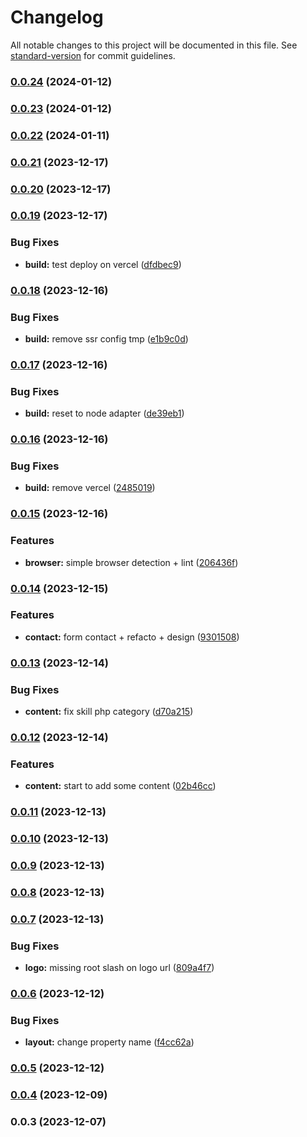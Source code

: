 # Changelog

All notable changes to this project will be documented in this file. See [standard-version](https://github.com/conventional-changelog/standard-version) for commit guidelines.

### [0.0.24](https://github.com/vincent-leclerc-dev/blog/compare/v0.0.23...v0.0.24) (2024-01-12)

### [0.0.23](https://github.com/vincent-leclerc-dev/blog/compare/v0.0.22...v0.0.23) (2024-01-12)

### [0.0.22](https://github.com/vincent-leclerc-dev/blog/compare/v0.0.21...v0.0.22) (2024-01-11)

### [0.0.21](https://github.com/vincent-leclerc-dev/blog/compare/v0.0.20...v0.0.21) (2023-12-17)

### [0.0.20](https://github.com/vincent-leclerc-dev/blog/compare/v0.0.19...v0.0.20) (2023-12-17)

### [0.0.19](https://github.com/vincent-leclerc-dev/blog/compare/v0.0.18...v0.0.19) (2023-12-17)


### Bug Fixes

* **build:** test deploy on vercel ([dfdbec9](https://github.com/vincent-leclerc-dev/blog/commit/dfdbec930e053637c8afef9c68169b88d74a204c))

### [0.0.18](https://github.com/vincent-leclerc-dev/blog/compare/v0.0.17...v0.0.18) (2023-12-16)


### Bug Fixes

* **build:** remove ssr config tmp ([e1b9c0d](https://github.com/vincent-leclerc-dev/blog/commit/e1b9c0dfcd2da76a533e82417c101d23d092bb50))

### [0.0.17](https://github.com/vincent-leclerc-dev/blog/compare/v0.0.16...v0.0.17) (2023-12-16)


### Bug Fixes

* **build:** reset to node adapter ([de39eb1](https://github.com/vincent-leclerc-dev/blog/commit/de39eb177435aec9938d93f098e39bd4755e1663))

### [0.0.16](https://github.com/vincent-leclerc-dev/blog/compare/v0.0.15...v0.0.16) (2023-12-16)


### Bug Fixes

* **build:** remove vercel ([2485019](https://github.com/vincent-leclerc-dev/blog/commit/2485019fe5fff97a57e765c7ca0715280cbb2b6a))

### [0.0.15](https://github.com/vincent-leclerc-dev/blog/compare/v0.0.14...v0.0.15) (2023-12-16)


### Features

* **browser:** simple browser detection + lint ([206436f](https://github.com/vincent-leclerc-dev/blog/commit/206436f58cf2bbe78ac9cf0340ee3434d73051d4))

### [0.0.14](https://github.com/vincent-leclerc-dev/blog/compare/v0.0.13...v0.0.14) (2023-12-15)


### Features

* **contact:** form contact + refacto + design ([9301508](https://github.com/vincent-leclerc-dev/blog/commit/9301508896521e12799b3035b3ba8ecfb5bddc0d))

### [0.0.13](https://github.com/vincent-leclerc-dev/blog/compare/v0.0.12...v0.0.13) (2023-12-14)


### Bug Fixes

* **content:** fix skill php category ([d70a215](https://github.com/vincent-leclerc-dev/blog/commit/d70a2153e81932b1e7cf856c8bf1391f568aec86))

### [0.0.12](https://github.com/vincent-leclerc-dev/blog/compare/v0.0.11...v0.0.12) (2023-12-14)


### Features

* **content:** start to add some content ([02b46cc](https://github.com/vincent-leclerc-dev/blog/commit/02b46ccae4060f90fcdb27b61c57cec522988a54))

### [0.0.11](https://github.com/vincent-leclerc-dev/blog/compare/v0.0.10...v0.0.11) (2023-12-13)

### [0.0.10](https://github.com/vincent-leclerc-dev/blog/compare/v0.0.9...v0.0.10) (2023-12-13)

### [0.0.9](https://github.com/vincent-leclerc-dev/blog/compare/v0.0.8...v0.0.9) (2023-12-13)

### [0.0.8](https://github.com/vincent-leclerc-dev/blog/compare/v0.0.7...v0.0.8) (2023-12-13)

### [0.0.7](https://github.com/vincent-leclerc-dev/blog/compare/v0.0.6...v0.0.7) (2023-12-13)


### Bug Fixes

* **logo:** missing root slash on logo url ([809a4f7](https://github.com/vincent-leclerc-dev/blog/commit/809a4f732a54e0c66b4f9533f2747aa7807b5136))

### [0.0.6](https://github.com/vincent-leclerc-dev/blog/compare/v0.0.5...v0.0.6) (2023-12-12)


### Bug Fixes

* **layout:** change property name ([f4cc62a](https://github.com/vincent-leclerc-dev/blog/commit/f4cc62a3f473188cd38f69993435a2a465710aee))

### [0.0.5](https://github.com/vincent-leclerc-dev/blog/compare/v0.0.4...v0.0.5) (2023-12-12)

### [0.0.4](https://github.com/vincent-leclerc-dev/blog/compare/v0.0.3...v0.0.4) (2023-12-09)

### 0.0.3 (2023-12-07)
